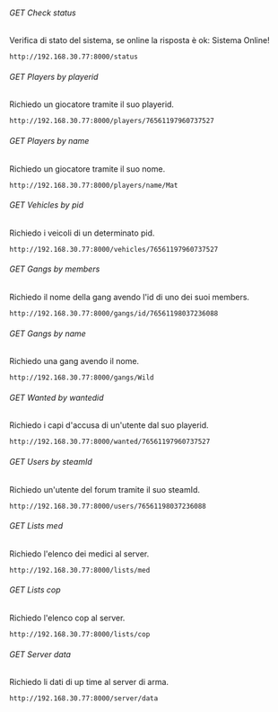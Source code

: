 ###### GET Check status

Verifica di stato del sistema, se online la risposta è ok: Sistema Online!

```
http://192.168.30.77:8000/status
```

###### GET Players by playerid

Richiedo un giocatore tramite il suo playerid.

```
http://192.168.30.77:8000/players/76561197960737527
```

###### GET Players by name

Richiedo un giocatore tramite il suo nome.

```
http://192.168.30.77:8000/players/name/Mat
```
###### GET Vehicles by pid

Richiedo i veicoli di un determinato pid.

```
http://192.168.30.77:8000/vehicles/76561197960737527
```

###### GET Gangs by members

Richiedo il nome della gang avendo l'id di uno dei suoi members.

```
http://192.168.30.77:8000/gangs/id/76561198037236088
```

###### GET Gangs by name

Richiedo una gang avendo il nome.

```
http://192.168.30.77:8000/gangs/Wild
```

###### GET Wanted by wantedid 

Richiedo i capi d'accusa di un'utente dal suo playerid.

```
http://192.168.30.77:8000/wanted/76561197960737527
```

###### GET Users by steamId

Richiedo un'utente del forum tramite il suo steamId.

```
http://192.168.30.77:8000/users/76561198037236088
```

###### GET Lists med

Richiedo l'elenco dei medici al server.

```
http://192.168.30.77:8000/lists/med
```

###### GET Lists cop

Richiedo l'elenco cop al server.

```
http://192.168.30.77:8000/lists/cop
```

###### GET Server data

Richiedo li dati di up time al server di arma.

```
http://192.168.30.77:8000/server/data
```